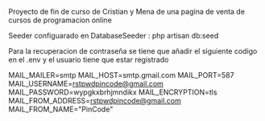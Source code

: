 Proyecto de fin de curso de Cristian y Mena de una pagina de venta de cursos de programacion online

Seeder configuarado en DatabaseSeeder :  php artisan db:seed

Para la recuperacion de contraseña se tiene que añadir el siguiente codigo en el .env y el usuario tiene que estar registrado

MAIL_MAILER=smtp
MAIL_HOST=smtp.gmail.com
MAIL_PORT=587
MAIL_USERNAME=rstpwdpincode@gmail.com
MAIL_PASSWORD=wypgkxbrhjmndikx
MAIL_ENCRYPTION=tls
MAIL_FROM_ADDRESS=rstpwdpincode@gmail.com
MAIL_FROM_NAME="PinCode"
